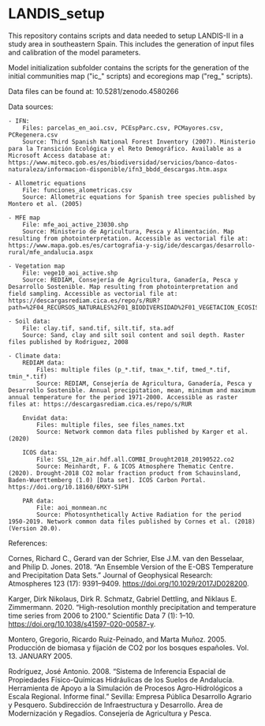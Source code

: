 # LANDIS_setup

This repository contains scripts and data needed to setup LANDIS-II in a study area in southeastern Spain. This includes the generation of input files and calibration of the model parameters.

Model initialization subfolder contains the scripts for the generation of the initial communities map ("ic_" scripts) and ecoregions map ("reg_" scripts).

Data files can be found at: 10.5281/zenodo.4580266

Data sources:

	- IFN:
		Files: parcelas_en_aoi.csv, PCEspParc.csv, PCMayores.csv, PCRegenera.csv
		Source: Third Spanish National Forest Inventory (2007). Ministerio para la Transición Ecológica y el Reto Demográfico. Available as a Microsoft Access database at: https://www.miteco.gob.es/es/biodiversidad/servicios/banco-datos-naturaleza/informacion-disponible/ifn3_bbdd_descargas.htm.aspx

	- Allometric equations
		File: funciones_alometricas.csv
		Source: Allometric equations for Spanish tree species published by Montero et al. (2005)

	- MFE map
		File: mfe_aoi_active_23030.shp
		Source: Ministerio de Agricultura, Pesca y Alimentación. Map resulting from photointerpretation. Accessible as vectorial file at: https://www.mapa.gob.es/es/cartografia-y-sig/ide/descargas/desarrollo-rural/mfe_andalucia.aspx

	- Vegetation map
		File: vege10_aoi_active.shp
		Source: REDIAM, Consejería de Agricultura, Ganadería, Pesca y Desarrollo Sostenible. Map resulting from photointerpretation and field sampling. Accessible as vectorial file at: https://descargasrediam.cica.es/repo/s/RUR?path=%2F04_RECURSOS_NATURALES%2F01_BIODIVERSIDAD%2F01_VEGETACION_ECOSISTEMAS%2F01_VEGETACION_NATURAL%2F02_ECOSISTEMAS_FORESTALES%2F01_VEGETACION_10000

	- Soil data: 
		File: clay.tif, sand.tif, silt.tif, sta.adf
		Source: Sand, clay and silt soil content and soil depth. Raster files published by Rodriguez, 2008

	- Climate data:
		REDIAM data:
			Files: multiple files (p_*.tif, tmax_*.tif, tmed_*.tif, tmin_*.tif)
			Source: REDIAM, Consejería de Agricultura, Ganadería, Pesca y Desarrollo Sostenible. Annual precipitation, mean, minimum and maximum annual temperature for the period 1971-2000. Accessible as raster files at: https://descargasrediam.cica.es/repo/s/RUR

		Envidat data:	
			Files: multiple files, see files_names.txt
			Source: Network common data files published by Karger et al. (2020)
			
		ICOS data:
			File: SSL_12m_air.hdf.all.COMBI_Drought2018_20190522.co2
			Source: Meinhardt, F. & ICOS Atmosphere Thematic Centre. (2020). Drought-2018 CO2 molar fraction product from Schauinsland, Baden-Wuerttemberg (1.0) [Data set]. ICOS Carbon Portal. https://doi.org/10.18160/6MXY-S1PH
				
		PAR data:
			File: aoi_monmean.nc 
			Source: Photosynthetically Active Radiation for the period 1950-2019. Network common data files published by Cornes et al. (2018) (Version 20.0). 

References:

Cornes, Richard C., Gerard van der Schrier, Else J.M. van den Besselaar, and Philip D. Jones. 2018. “An Ensemble Version of the E-OBS Temperature and Precipitation Data Sets.” Journal of Geophysical Research: Atmospheres 123 (17): 9391–9409. https://doi.org/10.1029/2017JD028200.

Karger, Dirk Nikolaus, Dirk R. Schmatz, Gabriel Dettling, and Niklaus E. Zimmermann. 2020. “High-resolution monthly precipitation and temperature time series from 2006 to 2100.” Scientific Data 7 (1): 1–10. https://doi.org/10.1038/s41597-020-00587-y.

Montero, Gregorio, Ricardo Ruiz-Peinado, and Marta Muñoz. 2005. Producción de biomasa y fijación de CO2 por los bosques españoles. Vol. 13. JANUARY 2005.

Rodríguez, José Antonio. 2008. “Sistema de Inferencia Espacial de Propiedades Físico-Químicas Hidráulicas de los Suelos de Andalucía. Herramienta de Apoyo a la Simulación de Procesos Agro-Hidrológicos a Escala Regional. Informe final.” Sevilla: Empresa Pública Desarrollo Agrario y Pesquero. Subdirección de Infraestructura y Desarrollo. Área de Modernización y Regadíos. Consejería de Agricultura y Pesca.